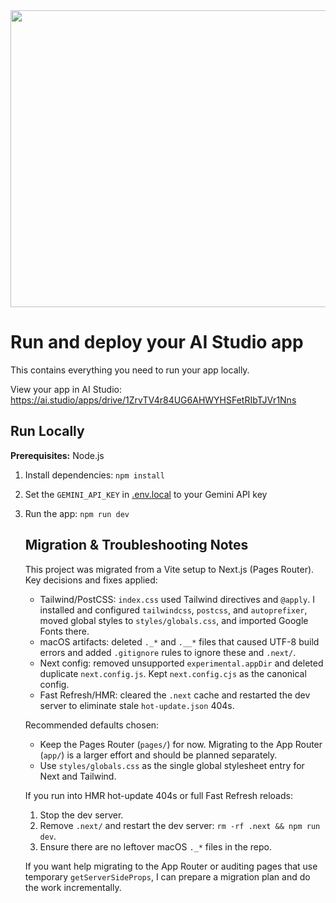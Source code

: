 <div align="center">
<img width="1200" height="475" alt="GHBanner" src="https://github.com/user-attachments/assets/0aa67016-6eaf-458a-adb2-6e31a0763ed6" />
</div>

# Run and deploy your AI Studio app

This contains everything you need to run your app locally.

View your app in AI Studio: https://ai.studio/apps/drive/1ZrvTV4r84UG6AHWYHSFetRIbTJVr1Nns

## Run Locally

**Prerequisites:**  Node.js


1. Install dependencies:
   `npm install`
2. Set the `GEMINI_API_KEY` in [.env.local](.env.local) to your Gemini API key
3. Run the app:
   `npm run dev`

   ## Migration & Troubleshooting Notes

   This project was migrated from a Vite setup to Next.js (Pages Router). Key decisions and fixes applied:

   - Tailwind/PostCSS: `index.css` used Tailwind directives and `@apply`. I installed and configured `tailwindcss`, `postcss`, and `autoprefixer`, moved global styles to `styles/globals.css`, and imported Google Fonts there.
   - macOS artifacts: deleted `._*` and `.__*` files that caused UTF-8 build errors and added `.gitignore` rules to ignore these and `.next/`.
   - Next config: removed unsupported `experimental.appDir` and deleted duplicate `next.config.js`. Kept `next.config.cjs` as the canonical config.
   - Fast Refresh/HMR: cleared the `.next` cache and restarted the dev server to eliminate stale `hot-update.json` 404s.

   Recommended defaults chosen:

   - Keep the Pages Router (`pages/`) for now. Migrating to the App Router (`app/`) is a larger effort and should be planned separately.
   - Use `styles/globals.css` as the single global stylesheet entry for Next and Tailwind.

   If you run into HMR hot-update 404s or full Fast Refresh reloads:

   1. Stop the dev server.
   2. Remove `.next/` and restart the dev server: `rm -rf .next && npm run dev`.
   3. Ensure there are no leftover macOS `._*` files in the repo.

   If you want help migrating to the App Router or auditing pages that use temporary `getServerSideProps`, I can prepare a migration plan and do the work incrementally.

